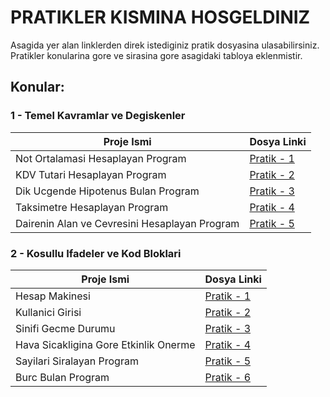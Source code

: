 # PRATIKLER KISMINA HOSGELDINIZ

Asagida yer alan linklerden direk istediginiz pratik dosyasina ulasabilirsiniz. Pratikler konularina gore ve sirasina gore asagidaki tabloya eklenmistir.

## Konular:

### 1 - Temel Kavramlar ve Degiskenler

| Proje Ismi | Dosya Linki |
| ---------- | ----------- |
| Not Ortalamasi Hesaplayan Program | [Pratik - 1](https://github.com/rrob1n/Java101Odevler/blob/main/Pratikler/NotOrtalamasiHesaplayanProgram/src/Main.java) |
| KDV Tutari Hesaplayan Program | [Pratik - 2](https://github.com/rrob1n/Java101Odevler/blob/main/Pratikler/KDVTutariHesaplayanProgram/src/Main.java) |
| Dik Ucgende Hipotenus Bulan Program | [Pratik - 3](https://github.com/rrob1n/Java101Odevler/blob/main/Pratikler/DikUcgendeHipotenusBulanProgram/src/Main.java) |
| Taksimetre Hesaplayan Program | [Pratik - 4](https://github.com/rrob1n/Java101Odevler/blob/main/Pratikler/TaksimetreHesaplayanProgram/src/Main.java) |
| Dairenin Alan ve Cevresini Hesaplayan Program | [Pratik - 5](https://github.com/rrob1n/Java101Odevler/blob/main/Pratikler/DaireninAlaniVeCevresiniHesaplayanProgram/src/Main.java) |

### 2 - Kosullu Ifadeler ve Kod Bloklari

| Proje Ismi | Dosya Linki |
| ---------- | ----------- |
| Hesap Makinesi | [Pratik - 1](https://github.com/rrob1n/Java101Odevler/blob/main/Pratikler/HesapMakinesi/src/Main.java) |
| Kullanici Girisi | [Pratik - 2](https://github.com/rrob1n/Java101Odevler/blob/main/Pratikler/KullaniciGirisi/src/Main.java) |
| Sinifi Gecme Durumu | [Pratik - 3](https://github.com/rrob1n/Java101Odevler/blob/main/Pratikler/SinifiGecmeDurumu/src/Main.java) |
| Hava Sicakligina Gore Etkinlik Onerme | [Pratik - 4](https://github.com/rrob1n/Java101Odevler/blob/main/Pratikler/HavaSicakliginaGoreEtkinlikOnerme/src/Main.java) |
| Sayilari Siralayan Program | [Pratik - 5](https://github.com/rrob1n/Java101Odevler/blob/main/Pratikler/SayilariSiralayanProgram/src/Main.java) |
| Burc Bulan Program | [Pratik - 6](https://github.com/rrob1n/Java101Odevler/blob/main/Pratikler/BurcBulanProgram/src/Main.java) |
